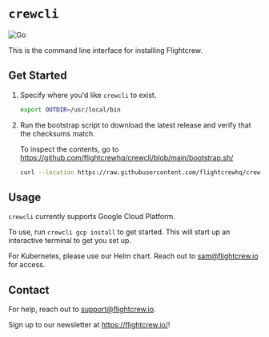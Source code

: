 # `crewcli`

![Go](https://github.com/flightcrewhq/cli/actions/workflows/go.yaml/badge.svg)

This is the command line interface for installing Flightcrew.

## Get Started

1. Specify where you'd like `crewcli` to exist.

   ```sh
   export OUTDIR=/usr/local/bin
   ```

2. Run the bootstrap script to download the latest release and verify that the checksums match.

   To inspect the contents, go to <https://github.com/flightcrewhq/crewcli/blob/main/bootstrap.sh/>

   ```sh
   curl --location https://raw.githubusercontent.com/flightcrewhq/crewcli/main/bootstrap.sh | bash
   ```

## Usage

`crewcli` currently supports Google Cloud Platform.

To use, run `crewcli gcp install` to get started. This will start up an interactive terminal to get you set up.

For Kubernetes, please use our Helm chart. Reach out to sam@flightcrew.io for access.

## Contact

For help, reach out to support@flightcrew.io.

Sign up to our newsletter at <https://flightcrew.io/>!
